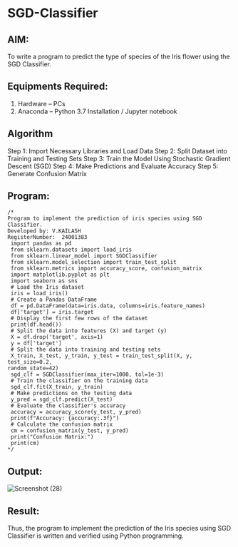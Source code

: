 # SGD-Classifier
## AIM:
To write a program to predict the type of species of the Iris flower using the SGD Classifier.

## Equipments Required:
1. Hardware – PCs
2. Anaconda – Python 3.7 Installation / Jupyter notebook

## Algorithm
Step 1:
 Import Necessary Libraries and Load Data
 Step 2:
 Split Dataset into Training and Testing Sets
 Step 3:
 Train the Model Using Stochastic Gradient Descent (SGD)
 Step 4:
 Make Predictions and Evaluate Accuracy
 Step 5:
 Generate Confusion Matrix 

## Program:
```
/*
Program to implement the prediction of iris species using SGD Classifier.
Developed by: V.KAILASH
RegisterNumber:  24001383
 import pandas as pd
 from sklearn.datasets import load_iris
 from sklearn.linear_model import SGDClassifier
 from sklearn.model_selection import train_test_split
 from sklearn.metrics import accuracy_score, confusion_matrix
 import matplotlib.pyplot as plt
 import seaborn as sns
 # Load the Iris dataset
 iris = load_iris()
 # Create a Pandas DataFrame
 df = pd.DataFrame(data=iris.data, columns=iris.feature_names)
 df['target'] = iris.target
 # Display the first few rows of the dataset
 print(df.head())
 # Split the data into features (X) and target (y)
 X = df.drop('target', axis=1)
 y = df['target']
 # Split the data into training and testing sets
 X_train, X_test, y_train, y_test = train_test_split(X, y, test_size=0.2, 
random_state=42)
 sgd_clf = SGDClassifier(max_iter=1000, tol=1e-3)
 # Train the classifier on the training data
 sgd_clf.fit(X_train, y_train)
 # Make predictions on the testing data
 y_pred = sgd_clf.predict(X_test)
 # Evaluate the classifier's accuracy
 accuracy = accuracy_score(y_test, y_pred)
 print(f"Accuracy: {accuracy:.3f}")
 # Calculate the confusion matrix
 cm = confusion_matrix(y_test, y_pred)
 print("Confusion Matrix:")
 print(cm)
*/
```

## Output:
![Screenshot (28)](https://github.com/user-attachments/assets/044e679d-a33e-4e14-9d57-e80fac68588a)



## Result:
Thus, the program to implement the prediction of the Iris species using SGD Classifier is written and verified using Python programming.
